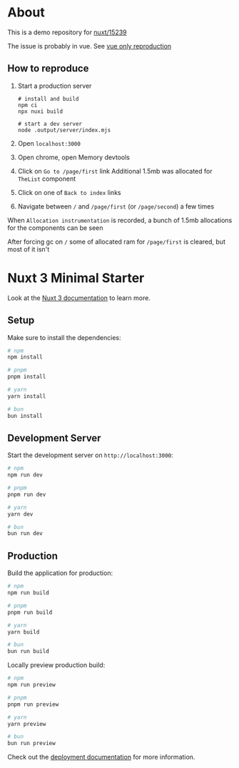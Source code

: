 # About

This is a demo repository for [nuxt/15239](https://github.com/nuxt/nuxt/issues/15239)

The issue is probably in vue. See [vue only reproduction](https://github.com/nWacky/nuxt-15239/tree/vue-only-reproduction)

## How to reproduce

1. Start a production server

   ```
   # install and build
   npm ci
   npx nuxi build

   # start a dev server
   node .output/server/index.mjs
   ```

2. Open `localhost:3000`

3. Open chrome, open Memory devtools

4. Click on `Go to /page/first` link
   Additional 1.5mb was allocated for `TheList` component

5. Click on one of `Back to index` links

6. Navigate between `/` and `/page/first` (or `/page/second`) a few times

When `Allocation instrumentation` is recorded, a bunch of 1.5mb allocations for the components can be seen

After forcing gc on `/` some of allocated ram for `/page/first` is cleared, but most of it isn't

# Nuxt 3 Minimal Starter

Look at the [Nuxt 3 documentation](https://nuxt.com/docs/getting-started/introduction) to learn more.

## Setup

Make sure to install the dependencies:

```bash
# npm
npm install

# pnpm
pnpm install

# yarn
yarn install

# bun
bun install
```

## Development Server

Start the development server on `http://localhost:3000`:

```bash
# npm
npm run dev

# pnpm
pnpm run dev

# yarn
yarn dev

# bun
bun run dev
```

## Production

Build the application for production:

```bash
# npm
npm run build

# pnpm
pnpm run build

# yarn
yarn build

# bun
bun run build
```

Locally preview production build:

```bash
# npm
npm run preview

# pnpm
pnpm run preview

# yarn
yarn preview

# bun
bun run preview
```

Check out the [deployment documentation](https://nuxt.com/docs/getting-started/deployment) for more information.
